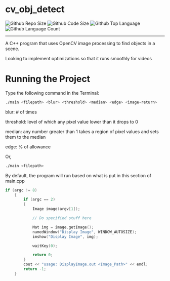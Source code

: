 # cv_obj_detect
![Github Repo Size](https://img.shields.io/github/repo-size/jacobismael/cv_obj_detect?style=for-the-badge)
![Github Code Size](https://img.shields.io/github/languages/code-size/jacobismael/cv_obj_detect?style=for-the-badge)
![Github Top Language](https://img.shields.io/github/languages/top/jacobismael/cv_obj_detect?style=for-the-badge)
![Github Language Count](https://img.shields.io/github/languages/count/jacobismael/cv_obj_detect?style=for-the-badge)
- - -
A C++ program that uses OpenCV image processing to find objects in a scene.

Looking to implement optimizations so that it runs smoothly for videos

# Running the Project
Type the following command in the Terminal:
```bash
./main <filepath> <blur> <threshold> <median> <edge> <image-return>
```
blur: # of times

threshold: level of which any pixel value lower than it drops to 0

median: any number greater than 1 takes a region of pixel values and sets them to the median

edge: % of allowance

Or,
```bash
./main <filepath>
```

By default, the program will run based on what is put in this section of main.cpp

```cpp
if (argc != 8)
    {
        if (argc == 2)
        {
            Image image(argv[1]);

            // Do specified stuff here

            Mat img = image.getImage();
            namedWindow("Display Image", WINDOW_AUTOSIZE);
            imshow("Display Image", img);

            waitKey(0);

            return 0;
        }
        cout << "usage: DisplayImage.out <Image_Path>" << endl;
        return -1;
    }
```